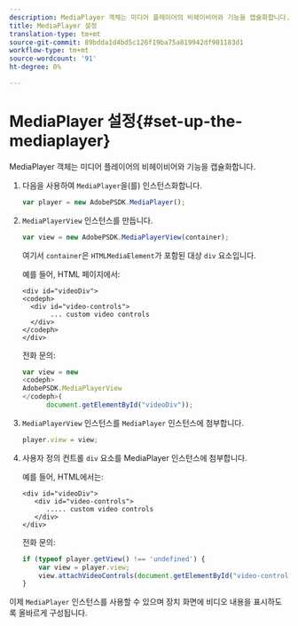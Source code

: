 ```yaml
---
description: MediaPlayer 객체는 미디어 플레이어의 비헤이비어와 기능을 캡슐화합니다.
title: MediaPlayer 설정
translation-type: tm+mt
source-git-commit: 89bdda1d4bd5c126f19ba75a819942df901183d1
workflow-type: tm+mt
source-wordcount: '91'
ht-degree: 0%

---
```



# MediaPlayer 설정{#set-up-the-mediaplayer}

MediaPlayer 객체는 미디어 플레이어의 비헤이비어와 기능을 캡슐화합니다.

1. 다음을 사용하여 `MediaPlayer`을(를) 인스턴스화합니다.

   ```js
   var player = new AdobePSDK.MediaPlayer();
   ```

1. `MediaPlayerView` 인스턴스를 만듭니다.

   ```js
   var view = new AdobePSDK.MediaPlayerView(container);
   ```

   여기서 `container`은 `HTMLMediaElement`가 포함된 대상 `div` 요소입니다.

   예를 들어, HTML 페이지에서:

   ```
   <div id="videoDiv"> 
   <codeph>
     <div id="video-controls"> 
          ... custom video controls 
     </div> 
   </codeph> 
   </div>
   ```

   전화 문의:

   ```js
   var view = new  
   <codeph>
   AdobePSDK.MediaPlayerView 
   </codeph>( 
         document.getElementById("videoDiv"));  
   ```

1. `MediaPlayerView` 인스턴스를 `MediaPlayer` 인스턴스에 첨부합니다.

   ```js
   player.view = view;
   ```

1. 사용자 정의 컨트롤 `div` 요소를 MediaPlayer 인스턴스에 첨부합니다.

   예를 들어, HTML에서는:

   ```
   <div id="videoDiv"> 
      <div id="video-controls"> 
         ..... custom video controls 
      </div> 
   </div>
   ```

   전화 문의:

   ```js
   if (typeof player.getView() !== 'undefined') { 
       var view = player.view; 
       view.attachVideoControls(document.getElementById("video-controls")); 
   }
   ```

이제 `MediaPlayer` 인스턴스를 사용할 수 있으며 장치 화면에 비디오 내용을 표시하도록 올바르게 구성됩니다.
